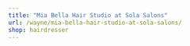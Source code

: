 ```yaml
---
title: "Mia Bella Hair Studio at Sola Salons"
url: /wayne/mia-bella-hair-studio-at-sola-salons/
shop: hairdresser
---
```

